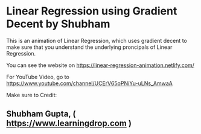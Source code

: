 # Linear Regression using Gradient Decent by Shubham

This is an animation of Linear Regression, which uses gradient decent to make sure that you understand the underlying proncipals of Linear Regression. 

You can see the website on https://linear-regression-animation.netlify.com/

For YouTube Video, go to https://www.youtube.com/channel/UCErV65oPNiYu-uLNs_AmwaA

Make sure to Credit:
## Shubham Gupta, ( https://www.learningdrop.com ) 
